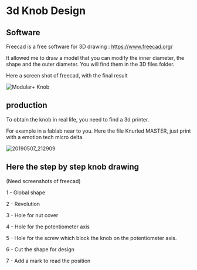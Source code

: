 # 3d Knob Design

## Software

Freecad is a free software for 3D drawing : https://www.freecad.org/

It allowed me to draw a model that you can modify the inner diameter, the shape and the outer diameter.
You will find them in the 3D files folder.

Here a screen shot of freecad, with the final result

![Modular+ Knob](https://github.com/dubhalley/3d-knob-design/assets/5200123/ed52e6e1-5bc4-48bb-a460-40b4ff8dc638)


## production

To obtain the knob in real life, you need to find a 3d printer.

For example in a fablab near to you. Here the file Knurled MASTER, just print with a emotion tech micro delta.

![20190507_212909](https://github.com/dubhalley/3d-knob-design/assets/5200123/810c4da8-4ab1-4082-bf78-2f62964086f6)

## Here the step by step knob drawing
(Need screenshots of freecad)

1 - Global shape

2 - Revolution

3 - Hole for nut cover

4 - Hole for the potentiometer axis

5 - Hole for the screw which block the knob on the potentiometer axis.

6 - Cut the shape for design

7 - Add a mark to read the position


